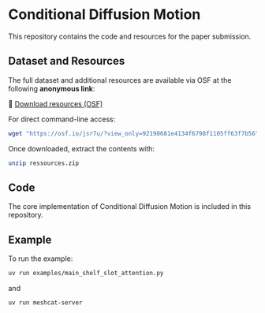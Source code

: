 # Conditional Diffusion Motion

This repository contains the code and resources for the paper submission.

## Dataset and Resources
The full dataset and additional resources are available via OSF at the following **anonymous link**:

🔗 [Download resources (OSF)](https://osf.io/jsr7u/?view_only=92190681e4134f6798f1105ff63f7b56)

For direct command-line access:

```bash
wget "https://osf.io/jsr7u/?view_only=92190681e4134f6798f1105ff63f7b56" -O ressources.zip
```

Once downloaded, extract the contents with:

```bash
unzip ressources.zip
```

## Code
The core implementation of Conditional Diffusion Motion is included in this repository.

## Example
To run the example:

```bash
uv run examples/main_shelf_slot_attention.py
```

and
```bash
uv run meshcat-server
```
